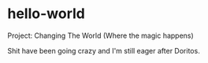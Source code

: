 # hello-world
Project: Changing The World (Where the magic happens)

Shit have been going crazy and I'm still eager after Doritos.
